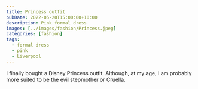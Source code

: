 ```yaml
---
title: Princess outfit
pubDate: 2022-05-20T15:00:00+10:00
description: Pink formal dress
images: [../images/fashion/Princess.jpeg]
categories: [fashion]
tags:
  - formal dress
  - pink
  - Liverpool
---
```


I finally bought a Disney Princess outfit. Although, at my age, I am probably more suited to be the evil stepmother or Cruella.
